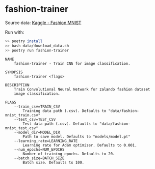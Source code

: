 # fashion-trainer

Source data: [Kaggle - Fashion MNIST](https://www.kaggle.com/zalando-research/fashionmnist/data?select=fashion-mnist_train.csvm)

Run with:
```bash
>> poetry install
>> bash data/download_data.sh
>> poetry run fashion-trainer
```


```
NAME
    fashion-trainer - Train CNN for image classification.

SYNOPSIS
    fashion-trainer <flags>

DESCRIPTION
    Train Convolutional Neural Network for zalando fashion dataset
    image classification.

FLAGS
    --train_csv=TRAIN_CSV
        Training data path (.csv). Defaults to "data/fashion-mnist_train.csv"
    --test_csv=TEST_CSV
        Test data path (.csv). Defaults to "data/fashion-mnist_test.csv"
    --model_dir=MODEL_DIR
        Path to save model. Defaults to "models/model.pt"
    --learning_rate=LEARNING_RATE
        Learning rate for Adam optimizer. Defaults to 0.001.
    --num_epochs=NUM_EPOCHS
        Number of training epochs. Defaults to 20.
    --batch_size=BATCH_SIZE
        Batch size. Defaults to 100.

```

